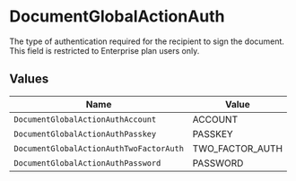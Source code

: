# DocumentGlobalActionAuth

The type of authentication required for the recipient to sign the document. This field is restricted to Enterprise plan users only.


## Values

| Name                                    | Value                                   |
| --------------------------------------- | --------------------------------------- |
| `DocumentGlobalActionAuthAccount`       | ACCOUNT                                 |
| `DocumentGlobalActionAuthPasskey`       | PASSKEY                                 |
| `DocumentGlobalActionAuthTwoFactorAuth` | TWO_FACTOR_AUTH                         |
| `DocumentGlobalActionAuthPassword`      | PASSWORD                                |